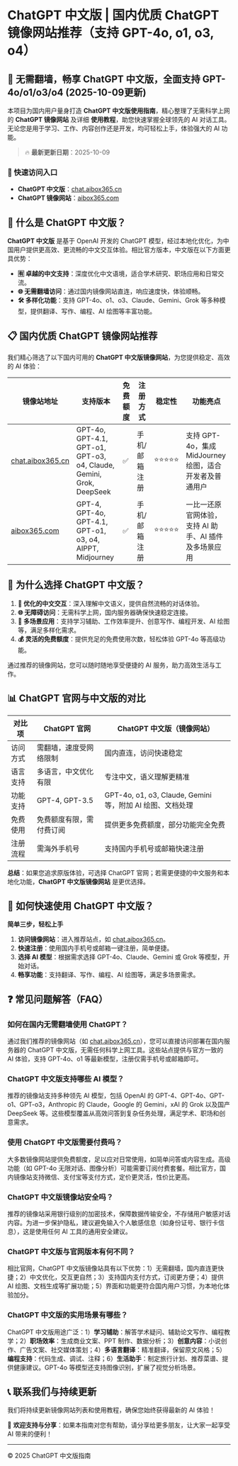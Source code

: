 # ChatGPT 中文版 | 国内优质 ChatGPT 镜像网站推荐（支持 GPT-4o, o1, o3, o4）

## 📢 无需翻墙，畅享 ChatGPT 中文版，全面支持 GPT-4o/o1/o3/o4 (2025-10-09更新)

本项目为国内用户量身打造 **ChatGPT 中文版使用指南**，精心整理了无需科学上网的 **ChatGPT 镜像网站** 及详细 **使用教程**，助您快速掌握全球领先的 AI 对话工具。无论您是用于学习、工作、内容创作还是开发，均可轻松上手，体验强大的 AI 功能。

> 🔥 **最新更新日期**：2025-10-09

### 🚀 快速访问入口

- **ChatGPT 中文版**：[chat.aibox365.cn](https://chat.aibox365.cn)
- **ChatGPT 镜像网站**：[aibox365.com](https://aibox365.com)

## 🤔 什么是 ChatGPT 中文版？

**ChatGPT 中文版** 是基于 OpenAI 开发的 ChatGPT 模型，经过本地化优化，为中国用户提供更高效、更流畅的中文交互体验。相比官方版本，中文版在以下方面更具优势：

- **🈶 卓越的中文支持**：深度优化中文语境，适合学术研究、职场应用和日常交流。
- **🌐 无需翻墙访问**：通过国内镜像网站直连，响应速度快，体验顺畅。
- **🛠️ 多样化功能**：支持 GPT-4o、o1、o3、Claude、Gemini、Grok 等多种模型，提供翻译、写作、编程、AI 绘图等丰富功能。

## 📋 国内优质 ChatGPT 镜像网站推荐

我们精心筛选了以下国内可用的 **ChatGPT 中文版镜像网站**，为您提供稳定、高效的 AI 体验：

| 镜像站地址 | 支持版本 | 免费额度 | 注册方式 | 稳定性 | 功能亮点 |
|------------|----------|----------|----------|--------|----------|
| [chat.aibox365.cn](https://chat.aibox365.cn) | GPT-4o, GPT-4.1, GPT-o1, GPT-o3, o4, Claude, Gemini, Grok, DeepSeek | ✅ | 手机/邮箱注册 | ⭐⭐⭐⭐⭐ | 支持 GPT-4o，集成 MidJourney 绘图，适合开发者及普通用户 |
| [aibox365.com](https://aibox365.com) | GPT-4, GPT-4o, GPT-4.1, GPT-o1, o3, o4, AIPPT, Midjourney | ✅ | 手机/邮箱注册 | ⭐⭐⭐⭐⭐ | 一比一还原官网体验，支持 AI 助手、AI 插件及多场景应用 |

## 🌟 为什么选择 ChatGPT 中文版？

1. **📝 优化的中文交互**：深入理解中文语义，提供自然流畅的对话体验。
2. **🌐 无障碍访问**：无需科学上网，国内服务器确保快速稳定连接。
3. **🎯 多场景应用**：支持学习辅助、工作效率提升、创意写作、编程开发、AI 绘图等，满足多样化需求。
4. **💰 灵活的免费额度**：提供充足的免费使用次数，轻松体验 GPT-4o 等高级功能。

通过推荐的镜像网站，您可以随时随地享受便捷的 AI 服务，助力高效生活与工作。

## 📊 ChatGPT 官网与中文版的对比

| 对比项 | ChatGPT 官网 | ChatGPT 中文版（镜像网站） |
|--------|--------------|----------------------------|
| 访问方式 | 需翻墙，速度受网络限制 | 国内直连，访问快速稳定 |
| 语言支持 | 多语言，中文优化有限 | 专注中文，语义理解更精准 |
| 功能支持 | GPT-4, GPT-3.5 | GPT-4o, o1, o3, Claude, Gemini 等，附加 AI 绘图、文档处理 |
| 免费使用 | 免费额度有限，需付费订阅 | 提供更多免费额度，部分功能完全免费 |
| 注册流程 | 需海外手机号 | 支持国内手机号或邮箱快速注册 |

**总结**：如果您追求原版体验，可选择 ChatGPT 官网；若需更便捷的中文服务和本地化功能，**ChatGPT 中文版镜像网站** 是更优选择。

## 📝 如何快速使用 ChatGPT 中文版？

**简单三步，轻松上手**

1. **访问镜像网站**：进入推荐站点，如 [chat.aibox365.cn](https://chat.aibox365.cn)。
2. **快速注册**：使用国内手机号或邮箱一键注册，简单便捷。
3. **选择 AI 模型**：根据需求选择 GPT-4o、Claude、Gemini 或 Grok 等模型，开始对话。
4. **畅享功能**：支持翻译、写作、编程、AI 绘图等，满足多场景需求。

## ❓ 常见问题解答（FAQ）

### 如何在国内无需翻墙使用 ChatGPT？

通过我们推荐的镜像网站（如 [chat.aibox365.cn](https://chat.aibox365.cn)），您可以直接访问部署在国内服务器的 ChatGPT 中文版，无需任何科学上网工具。这些站点提供与官方一致的 AI 体验，支持 GPT-4o、o1 等最新模型，注册仅需手机号或邮箱即可。

### ChatGPT 中文版支持哪些 AI 模型？

推荐的镜像站支持多种领先 AI 模型，包括 OpenAI 的 GPT-4、GPT-4o、GPT-o1、GPT-o3，Anthropic 的 Claude，Google 的 Gemini，xAI 的 Grok 以及国产 DeepSeek 等。这些模型覆盖从高效问答到复杂任务处理，满足学术、职场和创意需求。

### 使用 ChatGPT 中文版需要付费吗？

大多数镜像网站提供免费额度，足以应对日常使用，如简单问答或内容生成。高级功能（如 GPT-4o 无限对话、图像分析）可能需要订阅付费套餐。相比官方，国内镜像站支持微信、支付宝等支付方式，定价更灵活，性价比更高。

### ChatGPT 中文版镜像站安全吗？

推荐的镜像站采用银行级别的加密技术，保障数据传输安全，不存储用户敏感对话内容。为进一步保护隐私，建议避免输入个人敏感信息（如身份证号、银行卡信息），这是使用任何 AI 工具的通用安全建议。

### ChatGPT 中文版与官网版本有何不同？

相比官网，ChatGPT 中文版镜像站具有以下优势：1）无需翻墙，国内直连更快捷；2）中文优化，交互更自然；3）支持国内支付方式，订阅更方便；4）提供 AI 绘图、文档生成等扩展功能；5）界面和功能更符合国内用户习惯，为本地化体验加分。

### ChatGPT 中文版的实用场景有哪些？

ChatGPT 中文版用途广泛：1）**学习辅助**：解答学术疑问、辅助论文写作、编程教学；2）**职场效率**：生成商业文案、PPT 制作、数据分析；3）**创意内容**：小说创作、广告文案、社交媒体策划；4）**多语言翻译**：精准翻译，保留原文风格；5）**编程支持**：代码生成、调试、注释；6）**生活助手**：制定旅行计划、推荐菜谱、提供健康建议。GPT-4o 等模型还支持图像识别，扩展了视觉分析场景。

## 📞 联系我们与持续更新

我们将持续更新镜像网站列表和使用教程，确保您始终获得最新的 AI 体验！

🌟 **欢迎支持与分享**：如果本指南对您有帮助，请分享给更多朋友，让大家一起享受 AI 带来的便利！

---

© 2025 ChatGPT 中文版指南
